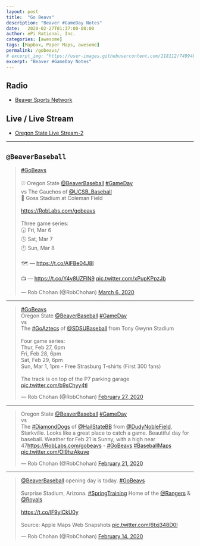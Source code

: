 ```yaml
---
layout: post
title:  "Go Beavs"
description: "Beaver #GameDay Notes"
date:   2020-02-27T01:37:00-08:00
author: ePi Rational, Inc.
categories: [awesome]
tags: [Mapbox, Paper Maps, awesome]
permalink: /gobeavs/
# excerpt_img: "https://user-images.githubusercontent.com/118112/74994809-e9100e00-5403-11ea-9e67-6403a34ec26e.gif"
excerpt: "Beaver #GameDay Notes"
---
```


## Radio

* [Beaver Sports Network](https://tunein.com/radio/Oregon-State-Beavers-Sports-Network-c100000308/)

## Live / Live Stream

* [Oregon State Live Stream-2](https://pac-12.com/live/oregon-state-university-2)


---


## `@BeaverBaseball`

<blockquote class="twitter-tweet"><p lang="en" dir="ltr"><a href="https://twitter.com/hashtag/GoBeavs?src=hash&amp;ref_src=twsrc%5Etfw">#GoBeavs</a><br><br>⚾️ Oregon State <a href="https://twitter.com/BeaverBaseball?ref_src=twsrc%5Etfw">@BeaverBaseball</a> <a href="https://twitter.com/hashtag/GameDay?src=hash&amp;ref_src=twsrc%5Etfw">#GameDay</a><br>vs The Gauchos of <a href="https://twitter.com/UCSB_Baseball?ref_src=twsrc%5Etfw">@UCSB_Baseball</a><br>📍 Goss Stadium at Coleman Field <br><br> <a href="https://RobLabs.com/gobeavs">https://RobLabs.com/gobeavs</a><br><br>Three game series:<br>🕠 Fri, Mar 6<br>🕓 Sat, Mar 7<br>🕛 Sun, Mar 8<br><br>🗺 — <a href="https://t.co/AlFBe04J8I">https://t.co/AlFBe04J8I</a><br><br>📺 — <a href="https://t.co/Y4y8UZFlN9">https://t.co/Y4y8UZFlN9</a> <a href="https://t.co/xPupKPpzJb">pic.twitter.com/xPupKPpzJb</a></p>&mdash; Rob Chohan (@RobChohan) <a href="https://twitter.com/RobChohan/status/1236004115114684417?ref_src=twsrc%5Etfw">March 6, 2020</a></blockquote>

---

<blockquote class="twitter-tweet"><p lang="en" dir="ltr"><a href="https://twitter.com/hashtag/GoBeavs?src=hash&amp;ref_src=twsrc%5Etfw">#GoBeavs</a><br>Oregon State <a href="https://twitter.com/BeaverBaseball?ref_src=twsrc%5Etfw">@BeaverBaseball</a> <a href="https://twitter.com/hashtag/GameDay?src=hash&amp;ref_src=twsrc%5Etfw">#GameDay</a><br>vs<br>The <a href="https://twitter.com/hashtag/GoAztecs?src=hash&amp;ref_src=twsrc%5Etfw">#GoAztecs</a> of <a href="https://twitter.com/SDSUBaseball?ref_src=twsrc%5Etfw">@SDSUBaseball</a> from Tony Gwynn Stadium<br><br>Four game series:<br>Thur, Feb 27, 6pm<br>Fri, Feb 28, 6pm<br>Sat, Feb 29, 6pm<br>Sun, Mar 1, 1pm - Free Strasburg T-shirts (First 300 fans)<br><br>The track is on top of the P7 parking garage <a href="https://t.co/b9sChyy4tl">pic.twitter.com/b9sChyy4tl</a></p>&mdash; Rob Chohan (@RobChohan) <a href="https://twitter.com/RobChohan/status/1233178153742299136?ref_src=twsrc%5Etfw">February 27, 2020</a></blockquote>

---

<blockquote class="twitter-tweet"><p lang="en" dir="ltr">Oregon State <a href="https://twitter.com/BeaverBaseball?ref_src=twsrc%5Etfw">@BeaverBaseball</a> <a href="https://twitter.com/hashtag/GameDay?src=hash&amp;ref_src=twsrc%5Etfw">#GameDay</a> <br>vs<br>The <a href="https://twitter.com/hashtag/DiamondDogs?src=hash&amp;ref_src=twsrc%5Etfw">#DiamondDogs</a> of <a href="https://twitter.com/HailStateBB?ref_src=twsrc%5Etfw">@HailStateBB</a> from <a href="https://twitter.com/DudyNobleField?ref_src=twsrc%5Etfw">@DudyNobleField</a>, Starkville. Looks like a great place to catch a game. Beautiful day for baseball. Weather for Feb 21 is Sunny, with a high near 47<a href="https://RobLabs.com/gobeavs">https://RobLabs.com/gobeavs</a> - <a href="https://twitter.com/hashtag/GoBeavs?src=hash&amp;ref_src=twsrc%5Etfw">#GoBeavs</a> <a href="https://twitter.com/hashtag/BaseballMaps?src=hash&amp;ref_src=twsrc%5Etfw">#BaseballMaps</a> <a href="https://t.co/Ol9hzAkuve">pic.twitter.com/Ol9hzAkuve</a></p>&mdash; Rob Chohan (@RobChohan) <a href="https://twitter.com/RobChohan/status/1230924669231845376?ref_src=twsrc%5Etfw">February 21, 2020</a></blockquote>

---

<blockquote class="twitter-tweet"><p lang="en" dir="ltr"><a href="https://twitter.com/BeaverBaseball?ref_src=twsrc%5Etfw">@BeaverBaseball</a> opening day is today. <a href="https://twitter.com/hashtag/GoBeavs?src=hash&amp;ref_src=twsrc%5Etfw">#GoBeavs</a> <br><br>Surprise Stadium, Arizona. <a href="https://twitter.com/hashtag/SpringTraining?src=hash&amp;ref_src=twsrc%5Etfw">#SpringTraining</a> Home of the <a href="https://twitter.com/Rangers?ref_src=twsrc%5Etfw">@Rangers</a> &amp; <a href="https://twitter.com/Royals?ref_src=twsrc%5Etfw">@Royals</a> </br></br><a href="https://t.co/lF9ylCkU0y">https://t.co/lF9ylCkU0y</a><br><br>Source: Apple Maps Web Snapshots <a href="https://t.co/6txj348D0l">pic.twitter.com/6txj348D0l</a></p>&mdash; Rob Chohan (@RobChohan) <a href="https://twitter.com/RobChohan/status/1228402557350887424?ref_src=twsrc%5Etfw">February 14, 2020</a></blockquote>

